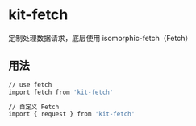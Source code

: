 # kit-fetch

定制处理数据请求，底层使用 isomorphic-fetch（Fetch）

## 用法

```bash
// use fetch
import fetch from 'kit-fetch'

// 自定义 Fetch
import { request } from 'kit-fetch'
```
